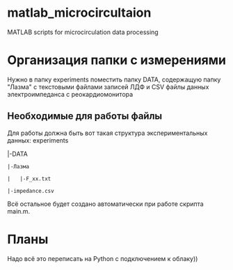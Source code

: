 # matlab_microcircultaion
MATLAB scripts for microcirculation data processing
# Организация папки с измерениями
Нужно в папку experiments поместить папку DATA, содержащую папку "Лазма" с текстовыми файлами записей ЛДФ и CSV файлы данных электроимпеданса с реокардиомонитора
## Необходимые для работы файлы
Для работы должна быть вот такая структура экспериментальных данных:
experiments 

  |-DATA 
  
    |-Лазма 
    
    |   |-F_xx.txt 
    
    |-impedance.csv
Всё остальное будет создано автоматически при работе скрипта main.m.
# Планы
Надо всё это переписать на Python с подключением к облаку))
